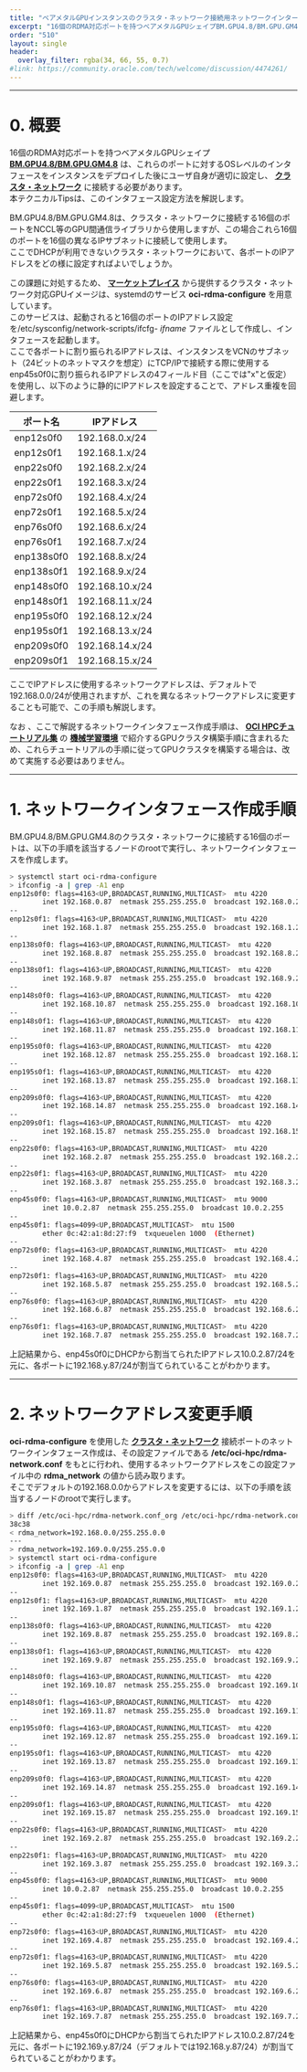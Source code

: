 ```yaml
---
title: "ベアメタルGPUインスタンスのクラスタ・ネットワーク接続用ネットワークインターフェース作成方法"
excerpt: "16個のRDMA対応ポートを持つベアメタルGPUシェイプBM.GPU4.8/BM.GPU.GM4.8は、これらのポートに対するOSレベルのインタフェースをインスタンスをデプロイした後にユーザ自身が適切に設定し、クラスタ・ネットワークに接続する必要があります。本テクニカルTipsは、このインタフェース作成方法を解説します。"
order: "510"
layout: single
header:
  overlay_filter: rgba(34, 66, 55, 0.7)
#link: https://community.oracle.com/tech/welcome/discussion/4474261/
---
```


***
# 0. 概要

16個のRDMA対応ポートを持つベアメタルGPUシェイプ **[BM.GPU4.8/BM.GPU.GM4.8](https://docs.oracle.com/ja-jp/iaas/Content/Compute/References/computeshapes.htm#bm-gpu)** は、これらのポートに対するOSレベルのインタフェースをインスタンスをデプロイした後にユーザ自身が適切に設定し、 **[クラスタ・ネットワーク](/ocitutorials/hpc/#5-1-クラスタネットワーク)** に接続する必要があります。  
本テクニカルTipsは、このインタフェース設定方法を解説します。

BM.GPU4.8/BM.GPU.GM4.8は、クラスタ・ネットワークに接続する16個のポートをNCCL等のGPU間通信ライブラリから使用しますが、この場合これら16個のポートを16個の異なるIPサブネットに接続して使用します。  
ここでDHCPが利用できないクラスタ・ネットワークにおいて、各ポートのIPアドレスをどの様に設定すればよいでしょうか。

この課題に対処するため、 **[マーケットプレイス](/ocitutorials/hpc/#5-5-マーケットプレイス)** から提供するクラスタ・ネットワーク対応GPUイメージは、systemdのサービス **oci-rdma-configure** を用意しています。  
このサービスは、起動されると16個のポートのIPアドレス設定を/etc/sysconfig/network-scripts/ifcfg- *ifname* ファイルとして作成し、インタフェースを起動します。  
ここで各ポートに割り振られるIPアドレスは、インスタンスをVCNのサブネット（24ビットのネットマスクを想定）にTCP/IPで接続する際に使用するenp45s0f0に割り振られるIPアドレスの4フィールド目（ここでは"x"と仮定）を使用し、以下のように静的にIPアドレスを設定することで、アドレス重複を回避します。

| ポート名       | IPアドレス       |
| ---------- | ------------ |
| enp12s0f0  | 192.168.0.x/24  |
| enp12s0f1  | 192.168.1.x/24  |
| enp22s0f0  | 192.168.2.x/24  |
| enp22s0f1  | 192.168.3.x/24  |
| enp72s0f0  | 192.168.4.x/24  |
| enp72s0f1  | 192.168.5.x/24  |
| enp76s0f0  | 192.168.6.x/24  |
| enp76s0f1  | 192.168.7.x/24  |
| enp138s0f0 | 192.168.8.x/24  |
| enp138s0f1 | 192.168.9.x/24  |
| enp148s0f0 | 192.168.10.x/24 |
| enp148s0f1 | 192.168.11.x/24 |
| enp195s0f0 | 192.168.12.x/24 |
| enp195s0f1 | 192.168.13.x/24 |
| enp209s0f0 | 192.168.14.x/24 |
| enp209s0f1 | 192.168.15.x/24 |

ここでIPアドレスに使用するネットワークアドレスは、デフォルトで192.168.0.0/24が使用されますが、これを異なるネットワークアドレスに変更することも可能で、この手順も解説します。

なお 、ここで解説するネットワークインタフェース作成手順は、 **[OCI HPCチュートリアル集](/ocitutorials/hpc/#1-oci-hpcチュートリアル集)** の **[機械学習環境](/ocitutorials/hpc/#1-2-機械学習環境)** で紹介するGPUクラスタ構築手順に含まれるため、これらチュートリアルの手順に従ってGPUクラスタを構築する場合は、改めて実施する必要はありません。

***
# 1. ネットワークインタフェース作成手順

BM.GPU4.8/BM.GPU.GM4.8のクラスタ・ネットワークに接続する16個のポートは、以下の手順を該当するノードのrootで実行し、ネットワークインタフェースを作成します。

```sh
> systemctl start oci-rdma-configure
> ifconfig -a | grep -A1 enp
enp12s0f0: flags=4163<UP,BROADCAST,RUNNING,MULTICAST>  mtu 4220
        inet 192.168.0.87  netmask 255.255.255.0  broadcast 192.168.0.255
--
enp12s0f1: flags=4163<UP,BROADCAST,RUNNING,MULTICAST>  mtu 4220
        inet 192.168.1.87  netmask 255.255.255.0  broadcast 192.168.1.255
--
enp138s0f0: flags=4163<UP,BROADCAST,RUNNING,MULTICAST>  mtu 4220
        inet 192.168.8.87  netmask 255.255.255.0  broadcast 192.168.8.255
--
enp138s0f1: flags=4163<UP,BROADCAST,RUNNING,MULTICAST>  mtu 4220
        inet 192.168.9.87  netmask 255.255.255.0  broadcast 192.168.9.255
--
enp148s0f0: flags=4163<UP,BROADCAST,RUNNING,MULTICAST>  mtu 4220
        inet 192.168.10.87  netmask 255.255.255.0  broadcast 192.168.10.255
--
enp148s0f1: flags=4163<UP,BROADCAST,RUNNING,MULTICAST>  mtu 4220
        inet 192.168.11.87  netmask 255.255.255.0  broadcast 192.168.11.255
--
enp195s0f0: flags=4163<UP,BROADCAST,RUNNING,MULTICAST>  mtu 4220
        inet 192.168.12.87  netmask 255.255.255.0  broadcast 192.168.12.255
--
enp195s0f1: flags=4163<UP,BROADCAST,RUNNING,MULTICAST>  mtu 4220
        inet 192.168.13.87  netmask 255.255.255.0  broadcast 192.168.13.255
--
enp209s0f0: flags=4163<UP,BROADCAST,RUNNING,MULTICAST>  mtu 4220
        inet 192.168.14.87  netmask 255.255.255.0  broadcast 192.168.14.255
--
enp209s0f1: flags=4163<UP,BROADCAST,RUNNING,MULTICAST>  mtu 4220
        inet 192.168.15.87  netmask 255.255.255.0  broadcast 192.168.15.255
--
enp22s0f0: flags=4163<UP,BROADCAST,RUNNING,MULTICAST>  mtu 4220
        inet 192.168.2.87  netmask 255.255.255.0  broadcast 192.168.2.255
--
enp22s0f1: flags=4163<UP,BROADCAST,RUNNING,MULTICAST>  mtu 4220
        inet 192.168.3.87  netmask 255.255.255.0  broadcast 192.168.3.255
--
enp45s0f0: flags=4163<UP,BROADCAST,RUNNING,MULTICAST>  mtu 9000
        inet 10.0.2.87  netmask 255.255.255.0  broadcast 10.0.2.255
--
enp45s0f1: flags=4099<UP,BROADCAST,MULTICAST>  mtu 1500
        ether 0c:42:a1:8d:27:f9  txqueuelen 1000  (Ethernet)
--
enp72s0f0: flags=4163<UP,BROADCAST,RUNNING,MULTICAST>  mtu 4220
        inet 192.168.4.87  netmask 255.255.255.0  broadcast 192.168.4.255
--
enp72s0f1: flags=4163<UP,BROADCAST,RUNNING,MULTICAST>  mtu 4220
        inet 192.168.5.87  netmask 255.255.255.0  broadcast 192.168.5.255
--
enp76s0f0: flags=4163<UP,BROADCAST,RUNNING,MULTICAST>  mtu 4220
        inet 192.168.6.87  netmask 255.255.255.0  broadcast 192.168.6.255
--
enp76s0f1: flags=4163<UP,BROADCAST,RUNNING,MULTICAST>  mtu 4220
        inet 192.168.7.87  netmask 255.255.255.0  broadcast 192.168.7.255
```

上記結果から、enp45s0f0にDHCPから割当てられたIPアドレス10.0.2.87/24を元に、各ポートに192.168.y.87/24が割当てられていることがわかります。

***
# 2. ネットワークアドレス変更手順

**oci-rdma-configure** を使用した **[クラスタ・ネットワーク](/ocitutorials/hpc/#5-1-クラスタネットワーク)** 接続ポートのネットワークインタフェース作成は、その設定ファイルである **/etc/oci-hpc/rdma-network.conf** をもとに行われ、使用するネットワークアドレスをこの設定ファイル中の **rdma_network** の値から読み取ります。  
そこでデフォルトの192.168.0.0からアドレスを変更するには、以下の手順を該当するノードのrootで実行します。

```sh
> diff /etc/oci-hpc/rdma-network.conf_org /etc/oci-hpc/rdma-network.conf
38c38
< rdma_network=192.168.0.0/255.255.0.0
---
> rdma_network=192.169.0.0/255.255.0.0
> systemctl start oci-rdma-configure
> ifconfig -a | grep -A1 enp
enp12s0f0: flags=4163<UP,BROADCAST,RUNNING,MULTICAST>  mtu 4220
        inet 192.169.0.87  netmask 255.255.255.0  broadcast 192.169.0.255
--
enp12s0f1: flags=4163<UP,BROADCAST,RUNNING,MULTICAST>  mtu 4220
        inet 192.169.1.87  netmask 255.255.255.0  broadcast 192.169.1.255
--
enp138s0f0: flags=4163<UP,BROADCAST,RUNNING,MULTICAST>  mtu 4220
        inet 192.169.8.87  netmask 255.255.255.0  broadcast 192.169.8.255
--
enp138s0f1: flags=4163<UP,BROADCAST,RUNNING,MULTICAST>  mtu 4220
        inet 192.169.9.87  netmask 255.255.255.0  broadcast 192.169.9.255
--
enp148s0f0: flags=4163<UP,BROADCAST,RUNNING,MULTICAST>  mtu 4220
        inet 192.169.10.87  netmask 255.255.255.0  broadcast 192.169.10.255
--
enp148s0f1: flags=4163<UP,BROADCAST,RUNNING,MULTICAST>  mtu 4220
        inet 192.169.11.87  netmask 255.255.255.0  broadcast 192.169.11.255
--
enp195s0f0: flags=4163<UP,BROADCAST,RUNNING,MULTICAST>  mtu 4220
        inet 192.169.12.87  netmask 255.255.255.0  broadcast 192.169.12.255
--
enp195s0f1: flags=4163<UP,BROADCAST,RUNNING,MULTICAST>  mtu 4220
        inet 192.169.13.87  netmask 255.255.255.0  broadcast 192.169.13.255
--
enp209s0f0: flags=4163<UP,BROADCAST,RUNNING,MULTICAST>  mtu 4220
        inet 192.169.14.87  netmask 255.255.255.0  broadcast 192.169.14.255
--
enp209s0f1: flags=4163<UP,BROADCAST,RUNNING,MULTICAST>  mtu 4220
        inet 192.169.15.87  netmask 255.255.255.0  broadcast 192.169.15.255
--
enp22s0f0: flags=4163<UP,BROADCAST,RUNNING,MULTICAST>  mtu 4220
        inet 192.169.2.87  netmask 255.255.255.0  broadcast 192.169.2.255
--
enp22s0f1: flags=4163<UP,BROADCAST,RUNNING,MULTICAST>  mtu 4220
        inet 192.169.3.87  netmask 255.255.255.0  broadcast 192.169.3.255
--
enp45s0f0: flags=4163<UP,BROADCAST,RUNNING,MULTICAST>  mtu 9000
        inet 10.0.2.87  netmask 255.255.255.0  broadcast 10.0.2.255
--
enp45s0f1: flags=4099<UP,BROADCAST,MULTICAST>  mtu 1500
        ether 0c:42:a1:8d:27:f9  txqueuelen 1000  (Ethernet)
--
enp72s0f0: flags=4163<UP,BROADCAST,RUNNING,MULTICAST>  mtu 4220
        inet 192.169.4.87  netmask 255.255.255.0  broadcast 192.169.4.255
--
enp72s0f1: flags=4163<UP,BROADCAST,RUNNING,MULTICAST>  mtu 4220
        inet 192.169.5.87  netmask 255.255.255.0  broadcast 192.169.5.255
--
enp76s0f0: flags=4163<UP,BROADCAST,RUNNING,MULTICAST>  mtu 4220
        inet 192.169.6.87  netmask 255.255.255.0  broadcast 192.169.6.255
--
enp76s0f1: flags=4163<UP,BROADCAST,RUNNING,MULTICAST>  mtu 4220
        inet 192.169.7.87  netmask 255.255.255.0  broadcast 192.169.7.255
```

上記結果から、enp45s0f0にDHCPから割当てられたIPアドレス10.0.2.87/24を元に、各ポートに192.169.y.87/24（デフォルトでは192.168.y.87/24）が割当てられていることがわかります。